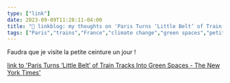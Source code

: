 ```yaml
---
type: ["link"]
date: 2023-09-09T11:28:11-04:00
title: "🔗 linkblog: my thoughts on 'Paris Turns ‘Little Belt’ of Train Tracks Into Green Spaces - The New York Times'"
tags: ["Paris","trains","France","climate change","green spaces","petite ceinture"]
---
```

Faudra que je visite la petite ceinture un jour !  
 

[link to 'Paris Turns ‘Little Belt’ of Train Tracks Into Green Spaces - The New York Times'](https://www.nytimes.com/2023/09/09/world/europe/paris-little-belt-climate-change.html)
